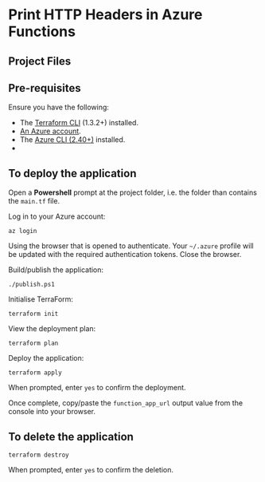 # Print HTTP Headers in Azure Functions
<!--
This project shows how to run an ASP.NET Core Web API project as an AWS Lambda exposed through Amazon API Gateway. The NuGet package [Amazon.Lambda.AspNetCoreServer](https://www.nuget.org/packages/Amazon.Lambda.AspNetCoreServer) contains a Lambda function that is used to translate requests from API Gateway into the ASP.NET Core framework and then the responses from ASP.NET Core back to API Gateway.

For more information about how the Amazon.Lambda.AspNetCoreServer package works and how to extend its behavior view its [README](https://github.com/aws/aws-lambda-dotnet/blob/master/Libraries/src/Amazon.Lambda.AspNetCoreServer/README.md) file in GitHub.

## Executable Assembly

.NET Lambda projects that use C# top level statements like this project must be deployed as an executable assembly instead of a class library. To indicate to Lambda that the .NET function is an executable assembly the 
Lambda function handler value is set to the .NET Assembly name. This is different then deploying as a class library where the function handler string includes the assembly, type and method name.

To deploy as an executable assembly the Lambda runtime client must be started to listen for incoming events to process. For an ASP.NET Core application the Lambda runtime client is started by included the
`Amazon.Lambda.AspNetCoreServer.Hosting` NuGet package and calling `AddAWSLambdaHosting(LambdaEventSource.RestApi)` passing in the event source while configuring the services of the application. The
event source can be API Gateway REST API and HTTP API or Application Load Balancer.  
-->
## Project Files
<!--
* `Program.cs` - entry point to the application that contains all of the top level statements initializing the ASP.NET Core application.
The call to `AddAWSLambdaHosting` configures the application to work in Lambda when it detects Lambda is the executing environment. 
* `Controllers\CalculatorController.cs` - example Web API controller
* `main.tf` - the main TerraForm file which contains statements to deploy the Lambda function and API Gateway
* `variables.tf` - the TerraForm inputs definition file (change these to alter the names of the created AWS resources)
* `outputs.tf` - the TerraForm outputs definition file (defines what information is output to the console after deployment completes)
-->
## Pre-requisites

Ensure you have the following:
* The [Terraform CLI](/tutorials/terraform/install-cli?in=terraform/aws-get-started) (1.3.2+) installed.
* [An Azure account](https://azure.microsoft.com/).
* The [Azure CLI (2.40+)](https://learn.microsoft.com/en-us/cli/azure/install-azure-cli) installed.
* 

## To deploy the application
Open a **Powershell** prompt at the project folder, i.e. the folder than contains the `main.tf` file.

Log in to your Azure account:
```
az login
```
Using the browser that is opened to authenticate. Your `~/.azure` profile will be updated with the required authentication tokens. 
Close the browser.

Build/publish the application:
```
./publish.ps1
```

Initialise TerraForm:
```
terraform init
```

View the deployment plan:
```
terraform plan
```

Deploy the application:
```
terraform apply
```
When prompted, enter `yes` to confirm the deployment.

Once complete, copy/paste the `function_app_url` output value from the console into your browser.

## To delete the application
```
terraform destroy
```
When prompted, enter `yes` to confirm the deletion.
